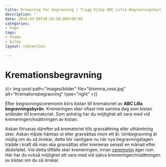 ```yaml
---
title: Kremering för begravning | Trygg hjälp ABC Lilla Begravningsbyrån
description: ''
date: 2018-03-08T10:16:58.000+00:00
categories:
- hugo
tags:
- theme
- bulma
layout: subsection

---
```

# Kremationsbegravning

{{< img-post path="images/bilder" file="blomma_rosa.jpg" alt="Kremationsbegravning" type="right" >}}

Efter begravningsceremonin körs kistan till krematoriet av **ABC Lilla begravningsbyrån**. Kremeringen sker oftast inte samma dag som kistan anländer till krematoriet. Som anhörig har du möjlighet att vara med vid kremeringen/insättningen av kistan.

Askan förvaras därefter på krematoriet tills gravsättning eller uthämtning sker. Askan måste hämtas ut eller gravsättas inom ett år. Urnbegravning är möjlig om du så önskar, detta blir vanligare nu när nya begravningslagen trädde i kraft då man ska gravsättas eller kremeras senast en månad efter dödsfallet. Vid detta tillfälle sker kremeringen, innan [ceremonin](begravningen/ceremonin) äger rum. Här har du också möjlighet att vara med vid själva kremeringen/insättningen av kistan om du så önskar.